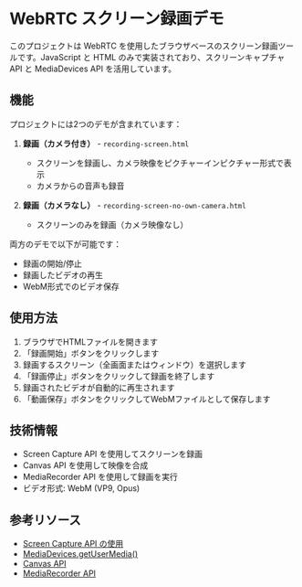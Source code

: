 # WebRTC スクリーン録画デモ

このプロジェクトは WebRTC を使用したブラウザベースのスクリーン録画ツールです。JavaScript と HTML のみで実装されており、スクリーンキャプチャAPI と MediaDevices API を活用しています。

## 機能

プロジェクトには2つのデモが含まれています：

1. **録画（カメラ付き）** - `recording-screen.html`
   - スクリーンを録画し、カメラ映像をピクチャーインピクチャー形式で表示
   - カメラからの音声も録音

2. **録画（カメラなし）** - `recording-screen-no-own-camera.html`
   - スクリーンのみを録画（カメラ映像なし）

両方のデモで以下が可能です：
- 録画の開始/停止
- 録画したビデオの再生
- WebM形式でのビデオ保存

## 使用方法

1. ブラウザでHTMLファイルを開きます
2. 「録画開始」ボタンをクリックします
3. 録画するスクリーン（全画面またはウィンドウ）を選択します
4. 「録画停止」ボタンをクリックして録画を終了します
5. 録画されたビデオが自動的に再生されます
6. 「動画保存」ボタンをクリックしてWebMファイルとして保存します

## 技術情報

- Screen Capture API を使用してスクリーンを録画
- Canvas API を使用して映像を合成
- MediaRecorder API を使用して録画を実行
- ビデオ形式: WebM (VP9, Opus)

## 参考リソース

- [Screen Capture API の使用](https://developer.mozilla.org/ja/docs/Web/API/Screen_Capture_API/Using_Screen_Capture)
- [MediaDevices.getUserMedia()](https://developer.mozilla.org/en-US/docs/Web/API/MediaDevices/getUserMedia)
- [Canvas API](https://developer.mozilla.org/ja/docs/Web/API/Canvas_API)
- [MediaRecorder API](https://developer.mozilla.org/ja/docs/Web/API/MediaRecorder)
